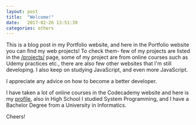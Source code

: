 ```yaml
---
layout: post
title:  "Welcome!"
date:   2017-02-26 13:51:39
categories: others
---
```

This is a blog post in my Portfolio website, and here in the Portfolio website you can find my web projects! To check them- few of my projects are listed in the <a href="http://zhivkoz.github.io/Portfolio/projects/">/projects/</a> page, some of my project are from online courses such as Udemy practices etc., there are also few other websites that I'm still developing. I also keep on studying JavaScript, and even more JavaScript.

 I appreciate any advice on how to become a better developer.

 I have taken a lot of online courses in the Codecademy website and here is my <a href="https://www.codecademy.com/zhivko73656"> profile</a>, also in High School I studied System Programming, and I have a Bachelor Degree from a University in Informatics.

 Cheers!
